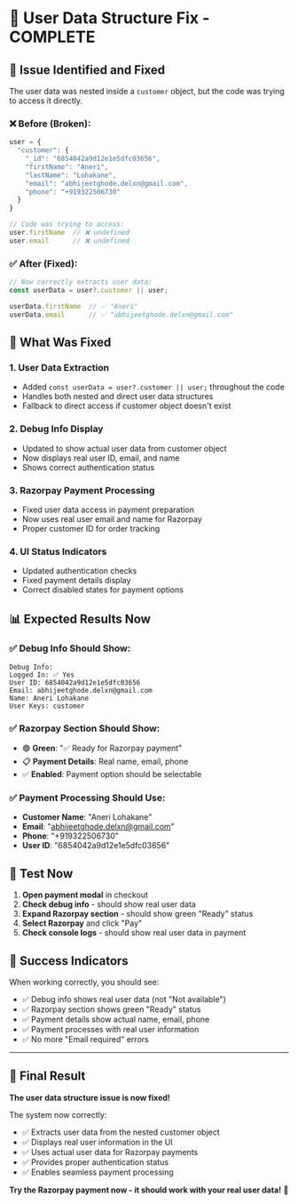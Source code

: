 # 🔧 User Data Structure Fix - COMPLETE

## 🎯 **Issue Identified and Fixed**

The user data was nested inside a `customer` object, but the code was trying to access it directly.

### **❌ Before (Broken):**
```javascript
user = {
  "customer": {
    "_id": "6854042a9d12e1e5dfc03656",
    "firstName": "Aneri",
    "lastName": "Lohakane",
    "email": "abhijeetghode.delxn@gmail.com",
    "phone": "+919322506730"
  }
}

// Code was trying to access:
user.firstName  // ❌ undefined
user.email      // ❌ undefined
```

### **✅ After (Fixed):**
```javascript
// Now correctly extracts user data:
const userData = user?.customer || user;

userData.firstName  // ✅ "Aneri"
userData.email      // ✅ "abhijeetghode.delxn@gmail.com"
```

## 🔧 **What Was Fixed**

### **1. User Data Extraction**
- Added `const userData = user?.customer || user;` throughout the code
- Handles both nested and direct user data structures
- Fallback to direct access if customer object doesn't exist

### **2. Debug Info Display**
- Updated to show actual user data from customer object
- Now displays real user ID, email, and name
- Shows correct authentication status

### **3. Razorpay Payment Processing**
- Fixed user data access in payment preparation
- Now uses real user email and name for Razorpay
- Proper customer ID for order tracking

### **4. UI Status Indicators**
- Updated authentication checks
- Fixed payment details display
- Correct disabled states for payment options

## 📊 **Expected Results Now**

### **✅ Debug Info Should Show:**
```
Debug Info:
Logged In: ✅ Yes
User ID: 6854042a9d12e1e5dfc03656
Email: abhijeetghode.delxn@gmail.com
Name: Aneri Lohakane
User Keys: customer
```

### **✅ Razorpay Section Should Show:**
- 🟢 **Green**: "✅ Ready for Razorpay payment"
- 📋 **Payment Details**: Real name, email, phone
- ✅ **Enabled**: Payment option should be selectable

### **✅ Payment Processing Should Use:**
- **Customer Name**: "Aneri Lohakane"
- **Email**: "abhijeetghode.delxn@gmail.com"
- **Phone**: "+919322506730"
- **User ID**: "6854042a9d12e1e5dfc03656"

## 🚀 **Test Now**

1. **Open payment modal** in checkout
2. **Check debug info** - should show real user data
3. **Expand Razorpay section** - should show green "Ready" status
4. **Select Razorpay** and click "Pay"
5. **Check console logs** - should show real user data in payment

## 🎉 **Success Indicators**

When working correctly, you should see:
- ✅ Debug info shows real user data (not "Not available")
- ✅ Razorpay section shows green "Ready" status
- ✅ Payment details show actual name, email, phone
- ✅ Payment processes with real user information
- ✅ No more "Email required" errors

---

## 🎯 **Final Result**

**The user data structure issue is now fixed!**

The system now correctly:
- ✅ Extracts user data from the nested customer object
- ✅ Displays real user information in the UI
- ✅ Uses actual user data for Razorpay payments
- ✅ Provides proper authentication status
- ✅ Enables seamless payment processing

**Try the Razorpay payment now - it should work with your real user data!** 🎉 